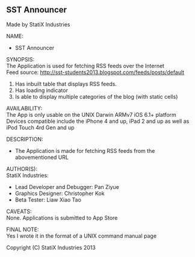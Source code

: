 **SST Announcer**
------------------------------------------------------
Made by StatiX Industries  

NAME:  
* SST Announcer

SYNOPSIS:  
The Application is used for fetching RSS feeds over the Internet  
Feed source: http://sst-students2013.blogspot.com/feeds/posts/default
  
1. Has inbuilt table that displays RSS feeds.
2. Has loading indicator
3. Is able to display multiple categories of the blog (with static cells)
  

AVAILABILITY:  
The App is only usable on the UNIX Darwin ARMv7 iOS 6.1+ platform  
Devices compatible include the iPhone 4 and up, iPad 2 and up as well as iPod Touch 4rd Gen and up


DESCRIPTION:  
* The Application is made for fetching RSS feeds from the abovementioned URL
  
AUTHOR(S):  
StatiX Industries:
* Lead Developer and Debugger: Pan Ziyue
* Graphics Designer: Christopher Kok
* Beta Tester: Liaw Xiao Tao
  

CAVEATS:  
None. Applications is submitted to App Store

FINAL NOTE:  
Yes I wrote it in the format of a UNIX command manual page
  
Copyright (C) StatiX Industries 2013